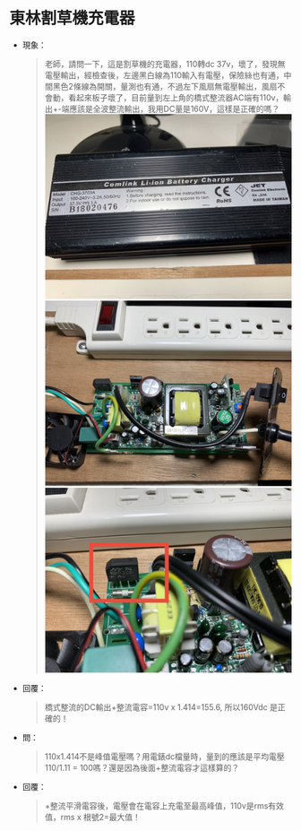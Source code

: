 # 東林割草機充電器

- 現象：

    > 老師，請問一下，這是割草機的充電器，110轉dc 37v，壞了，發現無電壓輸出，經檢查後，左邊黑白線為110輸入有電壓，保險絲也有通，中間黑色2條線為開關，量測也有通，不過左下風扇無電壓輸出，風扇不會動，看起來板子壞了，目前量到左上角的橋式整流器AC端有110v，輸出+-端應該是全波整流輸出，我用DC量是160V，這樣是正確的嗎？
    ![](./0.jpg)
    ![](./1.jpg)
    ![](./2.jpg)

- 回覆：

    >橋式整流的DC輸出+整流電容=110v x 1.414=155.6, 所以160Vdc 是正確的！

- 問：

    >110x1.414不是峰值電壓嗎？用電錶dc檔量時，量到的應該是平均電壓110/1.11 = 100嗎？還是因為後面+整流電容才這樣算的？

- 回覆：

    >+整流平滑電容後，電壓會在電容上充電至最高峰值，110v是rms有效值，rms x 根號2=最大值！
